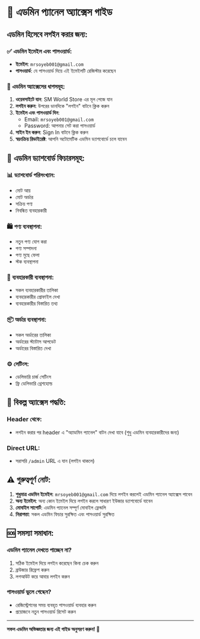 # 🔐 এডমিন প্যানেল অ্যাক্সেস গাইড

## এডমিন হিসেবে লগইন করার জন্য:

### ✅ এডমিন ইমেইল এবং পাসওয়ার্ড:
- **ইমেইল**: `mrsoyeb001@gmail.com`
- **পাসওয়ার্ড**: যে পাসওয়ার্ড দিয়ে এই ইমেইলটি রেজিস্টার করেছেন

### 📝 এডমিন অ্যাক্সেসের ধাপসমূহ:

1. **ওয়েবসাইটে যান**: SM World Store এর মূল পেজে যান
2. **লগইন করুন**: উপরের ডানদিকে "লগইন" বাটনে ক্লিক করুন
3. **ইমেইল এবং পাসওয়ার্ড দিন**: 
   - Email: `mrsoyeb001@gmail.com`
   - Password: আপনার সেট করা পাসওয়ার্ড
4. **সাইন ইন করুন**: Sign In বাটনে ক্লিক করুন
5. **স্বয়ংক্রিয় রিডাইরেক্ট**: আপনি অটোমেটিক এডমিন ড্যাশবোর্ডে চলে যাবেন

## 🎯 এডমিন ড্যাশবোর্ড ফিচারসমূহ:

### 📊 ড্যাশবোর্ড পরিসংখ্যান:
- মোট আয়
- মোট অর্ডার
- সক্রিয় পণ্য
- নিবন্ধিত ব্যবহারকারী

### 🛍️ পণ্য ব্যবস্থাপনা:
- নতুন পণ্য যোগ করা
- পণ্য সম্পাদনা
- পণ্য মুছে ফেলা
- স্টক ব্যবস্থাপনা

### 👥 ব্যবহারকারী ব্যবস্থাপনা:
- সকল ব্যবহারকারীর তালিকা
- ব্যবহারকারীর প্রোফাইল দেখা
- ব্যবহারকারীর বিস্তারিত তথ্য

### 📦 অর্ডার ব্যবস্থাপনা:
- সকল অর্ডারের তালিকা
- অর্ডারের স্ট্যাটাস আপডেট
- অর্ডারের বিস্তারিত দেখা

### ⚙️ সেটিংস:
- ডেলিভারি চার্জ সেটিংস
- ফ্রি ডেলিভারি থ্রেশহোল্ড

## 🔄 বিকল্প অ্যাক্সেস পদ্ধতি:

### Header থেকে:
- লগইন করার পর header এ "অ্যাডমিন প্যানেল" বাটন দেখা যাবে (শুধু এডমিন ব্যবহারকারীদের জন্য)

### Direct URL:
- সরাসরি `/admin` URL এ যান (লগইন থাকলে)

## ⚠️ গুরুত্বপূর্ণ নোট:

1. **শুধুমাত্র এডমিন ইমেইল**: `mrsoyeb001@gmail.com` দিয়ে লগইন করলেই এডমিন প্যানেল অ্যাক্সেস পাবেন
2. **অন্য ইমেইল**: অন্য কোন ইমেইল দিয়ে লগইন করলে সাধারণ ইউজার ড্যাশবোর্ডে যাবেন
3. **মোবাইল সাপোর্ট**: এডমিন প্যানেল সম্পূর্ণ মোবাইল ফ্রেন্ডলি
4. **নিরাপত্তা**: সকল এডমিন ফিচার সুরক্ষিত এবং পাসওয়ার্ড সুরক্ষিত

## 🆘 সমস্যা সমাধান:

### এডমিন প্যানেল দেখতে পাচ্ছেন না?
1. সঠিক ইমেইল দিয়ে লগইন করেছেন কিনা চেক করুন
2. ব্রাউজার রিফ্রেশ করুন
3. লগআউট করে আবার লগইন করুন

### পাসওয়ার্ড ভুলে গেছেন?
- রেজিস্ট্রেশনের সময় ব্যবহৃত পাসওয়ার্ড ব্যবহার করুন
- প্রয়োজনে নতুন পাসওয়ার্ড রিসেট করুন

---

**সফল এডমিন অভিজ্ঞতার জন্য এই গাইড অনুসরণ করুন! 🚀**